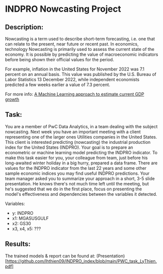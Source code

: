 # INDPRO Nowcasting Project

## Description:
Nowcasting is a term used to describe short-term forecasting, i.e. one that can relate to the present, near future or recent past. In economics, technology
Nowcasting is primarily used to assess the current state of the economy. It is possible by predicting the value of macroeconomic indicators before being shown
their official values for the period. 

For example, inflation in the United States for November 2022 was 7.1 percent on an annual basis. This value was published by the U.S. Bureau of Labor Statistics 13
December 2022, while independent economists predicted a few weeks earlier a value of 7.3 percent.

For more info: [A Machine Learning approach to estimate current GDP growth](https://www.pwc.co.uk/economic-services/ukeo/pwcukeo-section4-nowcasting-july-2017.pdf)

## Task:
You are a member of PwC Data Analytics, in a team dealing with the subject nowcasting. Next week you have an important meeting with a client representing one of the larger ones Utilities companies in the United States. This client is interested predicting (nowcasting) the industrial production index for the United States (INDPRO).
Your goal is to prepare an econometric or machine learning model predicting the INDPRO indicator. To make this task easier for you, your colleague from
team, just before his long-awaited winter holiday in a big hurry, prepared a data frame. There are values for the INDPRO indicator from the last 22 years
and some other sample economic indices you may find useful INDPRO predictions. Your team manager asked you to summarize your approach in a short, 3-5
slide presentation. He knows there's not much time left until the meeting, but he's suggested that we do in the first place, focus on presenting the model's effectiveness and dependencies between the variables it detected.

Variables:
* y: INDPRO
* x1: MGASUSGULF
* x2: GS30
* x3, x4, x5: ???

## Results:
The trained models & report can be found at: (Presentation)[https://github.com/lhthien09/INDPRO_index/blob/main/PWC_task_LyThien.pdf]
